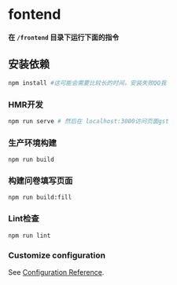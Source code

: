 # fontend

**在 `/frontend` 目录下运行下面的指令**
## 安装依赖
```bash
npm install #这可能会需要比较长的时间，安装失败QQ我
```

### HMR开发
```bash
npm run serve # 然后在 localhost:3000访问页面gst
```

### 生产环境构建
```
npm run build
```

### 构建问卷填写页面
```
npm run build:fill
```

### Lint检查
```
npm run lint
```

### Customize configuration
See [Configuration Reference](https://cli.vuejs.org/config/).
